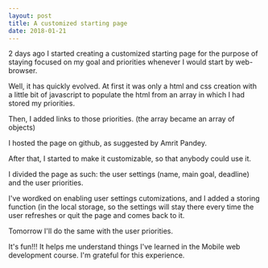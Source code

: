 ```yaml
---
layout: post
title: A customized starting page
date: 2018-01-21
---
```


2 days ago I started creating a customized starting page for the purpose of staying focused on my goal and priorities whenever I would start by web-browser.

Well, it has quickly evolved.
At first it was only a html and css creation with a little bit of javascript to populate the html from an array in which I had stored my priorities.

Then, I added links to those priorities. (the array became an array of objects)

I hosted the page on github, as suggested by Amrit Pandey.

After that, I started to make it customizable, so that anybody could use it.

I divided the page as such: the user settings (name, main goal, deadline) and the user priorities.

I've wordked on enabling user settings cutomizations, and I added a storing function (in the local storage, so the settings will stay there every time the user refreshes or quit the page and comes back to it.

Tomorrow I'll do the same with the user priorities.

It's fun!!! It helps me understand things I've learned in the Mobile web development course. I'm grateful for this experience.
